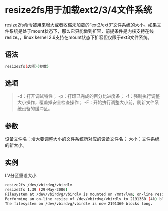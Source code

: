 # resize2fs用于加载ext2/3/4文件系统

resize2fs命令被用来增大或者收缩未加载的“ext2/ext3”文件系统的大小。如果文件系统是处于mount状态下，那么它只能做到扩容，前提条件是内核支持在线resize。，linux kernel 2.6支持在mount状态下扩容但仅限于ext3文件系统。

## 语法

```bash
resize2fs(选项)(参数)
```

## 选项

> -d：打开调试特性；
> -p：打印已完成的百分比进度条；
> -f：强制执行调整大小操作，覆盖掉安全检查操作；
> -F：开始执行调整大小前，刷新文件系统设备的缓冲区。

## 参数

设备文件名：增大要调整大小的文件系统所对应的设备文件名；
大小：文件系统的新大小。

## 实例

LV分区重设大小

```bash
resize2fs /dev/vbirdvg/vbirdlv
resize2fs 1.39 (29-May-2006)
Filesystem at /dev/vbirdvg/vbirdlv is mounted on /mnt/lvm; on-line resizing 
Performing an on-line resize of /dev/vbirdvg/vbirdlv to 2191360 (4k) blocks.
The filesystem on /dev/vbirdvg/vbirdlv is now 2191360 blocks long.
```
